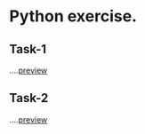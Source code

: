 # Python exercise.

## Task-1
....[preview](https://github.com/zain101/python-coding-exercise/blob/master/Task-1/python-coding-exercise-task1.md)

## Task-2
....[preview](https://github.com/zain101/python-coding-exercise/blob/master/Task-2/python-coding-exercise-task2.ipynb)

